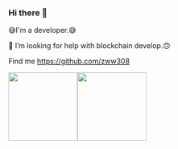 ### Hi there 👋

<!--
**zww308/zww308** is a ✨ _special_ ✨ repository because its `README.md` (this file) appears on your GitHub profile.

Here are some ideas to get you started:

- 🔭 I’m currently working on ...
- 🌱 I’m currently learning ...
- 👯 I’m looking to collaborate on ...
- 🤔 I’m looking for help with ...
- 💬 Ask me about ...
- 📫 How to reach me: ...
- 😄 Pronouns: ...
- ⚡ Fun fact: ...
-->

😅I'm a developer.😅

🤔 I’m looking for help with blockchain develop.🙃

Find me https://github.com/zww308


<img align="" height="137px" src="https://github-readme-stats.vercel.app/api?username=zww308&line_height=21&theme=dark&locale=cn" /><img align="" height="137px" src="https://github-readme-stats.vercel.app/api/top-langs/?username=zww308&layout=compact&theme=dark&locale=cn" />

